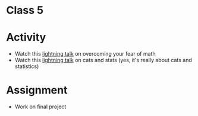 # Class 5

# Activity
* Watch this [lightning talk](https://www.youtube.com/watch?v=sAF_iyp5QKM) on overcoming your fear of math
* Watch this [lightning talk](https://www.youtube.com/watch?v=P7hzN-9bi58) on cats and stats (yes, it's really about cats and statistics)

# Assignment
* Work on final project
